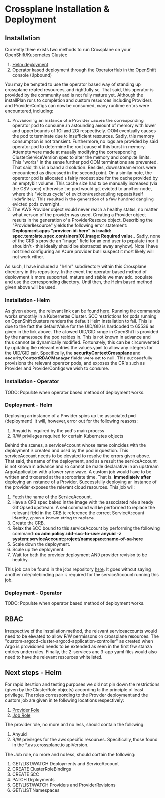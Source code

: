 # Crossplane Installation & Deployment

## Installation

Currently there exists two methods to run Crossplane on your OpenShift/Kubernetes Cluster:

1) [Helm deployment](https://artifacthub.io/packages/helm/crossplane/crossplane)
2) Operator based deployment through the OperatorHub in the OpenShift console (Upbound)

You may be tempted to use the operator based way of standing up crossplane related resources, and rightfully so. That said, this operator is provided by the community and is not fully mature yet. Although the installPlan runs to completion and custom resources including Providers and ProviderConfigs can now be consumed, many runtime errors were encountered, including: 

1) Provisioning an instance of a Provider causes the corresponding operator pod to consume an astounding amount of memory with lower and upper bounds of 1Gi and 2Gi respectively. OOM eventually causes the pod to terminate due to insufficient resources. Sadly, this memory consumption is not transient. Furthermore, no logs are provided by said operator pod to determine the root cause of this burst in memory. Attempts were made at maually modifying the corresponding ClusterServiceVersion spec to alter the memory and compute limits. This "works" in the sense further pod OOM terminations are prevented. That said, this is a band aid solution. Besides, downstream errors were encountered as discussed in the second point. On a similar note, the operator pod is allocated a fairly modest size for the cache provided by an emptyDir volume. This cache size had to be manually increased (via the CSV spec) otherwise the pod would get evicted to another node, where this "vicious cycle" of eviction/rescheduling repeats itself indefinitely. This resulted in the generation of a few hundred dangling evicted pods overnight.
2) The AWS Provider object would never reach a healthy status, no matter what version of the provider was used. Creating a Provider object results in the generation of a ProviderResouce object. Describing the "ProviderResource" yields the following error statement: **Deployment.apps "provider-id-here" is invalid: spec.template.spec.containers[0].image: Required value.**. Sadly, none of the CRD's provide an "image" field for an end user to populate (nor it shouldn't - this ideally should be abstracted away anyhow). Note I have not tried configuring an Azure provider but I suspect it most likely will not work either.

As such, I have included a "helm" subdirectory within this Crossplane directory in this repository. In the event the operator based method of deployment is more supported, mature and stable we may add, populate and use the corresponding directory. Until then, the Helm based method given above will be used.


### Installation - Helm

As given above, the relevant link can be found [here](https://artifacthub.io/packages/helm/crossplane/crossplane). Running the commands works smoothly in a Kubernetes Cluster. SCC restrictions for pods running on OpenShift clusters renders the default Helm installation to fail. This is due to the fact the defaultValue for the UID/GID is hardcoded to 65536 as given in the link above. The allowed UID/GID range in OpenShift is provided by the namespace the pod resides in. This is not known in advance and thus cannot be dynamically modified. Fortunately, this can be circumvented by updating the relevant entries the values.yaml to allow any integers for the UID/GID pair. Specifically, the **securityContextCrossplane** and **securityContextRBACManager** fields were set to null. This successfully provisions  the relevant operator pods, and exposes the CR's such as Provider and ProviderConfigs we wish to consume.


### Installation - Operator

TODO: Populate when operator based method of deployment works.


### Deployment - Helm

Deploying an instance of a Provider spins up the associated pod (deployment). It will, however, error out for the following reasons:

1) Anyuid is required by the pod's main process
2) R/W privileges required for certain Kubernetes objects

Behind the scenes, a serviceAccount whose name coincides with the deployment is created and used by the pod in question. This serviceAccount needs to be elevated to resolve the errors given above. That said, the name of the deployment, and as a result the serviceAccount is not known in advance and so cannot be made declarative in an upstream ArgoApplication with a lower sync wave. A custom job would have to be written and triggered at the appropriate time. That is, **immediately after** deploying an instance of a Provider. Successfully deploying an instance of the provider exposes the relevant cloud resources. This job will:

1) Fetch the name of the ServiceAccount.
2) Have a CRB spec baked in the image with the associated role already Git'Opsed upstream. A sed command will be performed to replace the relevant field in the CRB to reference the correct ServiceAccount identity, given a known string to replace.
3) Create the CRB.
4) Relax the SCC bound to this serviceAccount by performing the following command: **oc adm policy add-scc-to-user anyuid -z system:serviceAccount:project/namespace:name-of-sa-here**
5) Scale down the deployment.
6) Scale up the deployment.
7) Wait for both the provider deployment AND provider revision to be healthy.

This job can be found in the jobs repository [here](https://github.com/ce-apac-project-idp/configuration-jobs). It goes without saying another role/rolebinding pair is required for the serviceAccount running this job.

### Deployment - Operator

TODO: Populate when operator based method of deployment works.

## RBAC

Irrespective of the installation method, the relevant serviceaccounts would need to be elevated to allow R/W permissons on crossplane resources. The "custom-argocd-cluster-argocd-application-controller" as created when Argo is provisioned needs to be extended as seen in the first few stanza entries under rules. Finally, the 2-services and 3-app yaml files would also need to have the relevant resources whitelisted.  

## Next steps - Helm

For rapid iteration and testing purposes we did not pin down the restrictions (given by the ClusterRole objects) according to the principle of least privilege. The roles corresponding to the Provider deployment and the custom job are given in te following locations respectively:

1) [Provider Role](https://github.com/ce-apac-project-idp/otp-gitops-infra/blob/main/rbac/crossplane/providers/aws/clusterrole.yaml)
2) [Job Role](https://github.com/ce-apac-project-idp/otp-gitops-infra/blob/main/rbac/crossplane/providers/aws/job/role.yaml)

The provider role, no more and no less, should contain the following:

1) Anyuid
2) R/W privileges for the aws specific resources. Specifically, those found in the *.aws.crossplane.io apiVersion.


The Job role, no more and no less, should contain the following:

1) GET/LIST/WATCH Deployments and ServiceAccount
2) CREATE ClusterRoleBindings
3) CREATE SCC
4) PATCH Deployments
5) GET/LIST/WATCH Providers and ProviderRevisions
6) GET/LIST Namespaces